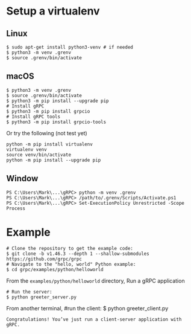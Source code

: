 
# Setup a virtualenv
## Linux
```
$ sudo apt-get install python3-venv # if needed
$ python3 -m venv .grenv
$ source .grenv/bin/activate
```
## macOS
```
$ python3 -m venv .grenv
$ source .grenv/bin/activate
$ python3 -m pip install --upgrade pip
# Install gRPC
$ python3 -m pip install grpcio
# Install gRPC tools
$ python3 -m pip install grpcio-tools
```

Or try the following (not test yet)
```
python -m pip install virtualenv
virtualenv venv
source venv/bin/activate
python -m pip install --upgrade pip
```
## Window
```
PS C:\Users\Mark\...\gRPC> python -m venv .grenv
PS C:\Users\Mark\...\gRPC> /path/to/.grenv/Scripts/Activate.ps1
PS C:\Users\Mark\...\gRPC> Set-ExecutionPolicy Unrestricted -Scope Process
```

# Example
```
# Clone the repository to get the example code:
$ git clone -b v1.46.3 --depth 1 --shallow-submodules https://github.com/grpc/grpc
# Navigate to the "hello, world" Python example:
$ cd grpc/examples/python/helloworld
```


From the `examples/python/helloworld` directory, Run a gRPC application
```
# Run the server:
$ python greeter_server.py
```
From another terminal, 
#run the client:
$ python greeter_client.py
```
Congratulations! You’ve just run a client-server application with gRPC.

